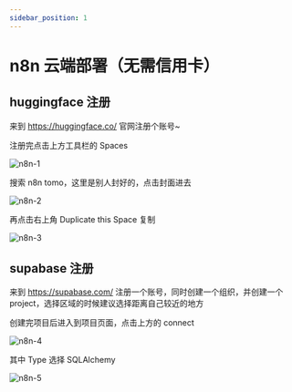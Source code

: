 ```yaml
---
sidebar_position: 1
---
```


# n8n 云端部署（无需信用卡）

## huggingface 注册

来到 https://huggingface.co/ 官网注册个账号~

注册完点击上方工具栏的 Spaces

![n8n-1](https://fxpby.oss-cn-beijing.aliyuncs.com/blogImg/framework/supabase/n8n-1.jpg)

搜索 n8n tomo，这里是别人封好的，点击封面进去

![n8n-2](https://fxpby.oss-cn-beijing.aliyuncs.com/blogImg/framework/supabase/n8n-2.jpg)

再点击右上角 Duplicate this Space 复制

![n8n-3](https://fxpby.oss-cn-beijing.aliyuncs.com/blogImg/framework/supabase/n8n-3.jpg)

## supabase 注册

来到 https://supabase.com/ 注册一个账号，同时创建一个组织，并创建一个 project，选择区域的时候建议选择距离自己较近的地方

创建完项目后进入到项目页面，点击上方的 connect

![n8n-4](https://fxpby.oss-cn-beijing.aliyuncs.com/blogImg/framework/supabase/n8n-4.jpg)

其中 Type 选择 SQLAlchemy

![n8n-5](https://fxpby.oss-cn-beijing.aliyuncs.com/blogImg/framework/supabase/n8n-5.jpg)
